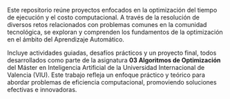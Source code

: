 Este repositorio reúne proyectos enfocados en la optimización del tiempo de ejecución y el costo computacional. A través de la resolución de diversos retos relacionados con problemas comunes en la comunidad tecnológica, se exploran y comprenden los fundamentos de la optimización en el ámbito del Aprendizaje Automático.

Incluye actividades guiadas, desafíos prácticos y un proyecto final, todos desarrollados como parte de la asignatura **03 Algoritmos de Optimización** del Máster en Inteligencia Artificial de la Universidad Internacional de Valencia (VIU). Este trabajo refleja un enfoque práctico y teórico para abordar problemas de eficiencia computacional, promoviendo soluciones efectivas e innovadoras.
